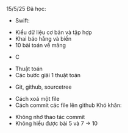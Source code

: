 15/5/25
Đã học:
- Swift:
+ Kiểu dữ liệu cơ bản và tập hợp
+ Khai báo hằng và biến
+ 10 bài toán về mảng
- C
+ Thuật toán
+ Các bước giải 1 thuật toán
- Git, github, sourcetree
+ Cách xoá một file
+ Cách commit các file lên github
Khó khăn:
- Không nhớ thao tác commit
- Không hiểu được bài 5 và 7 -> 10
